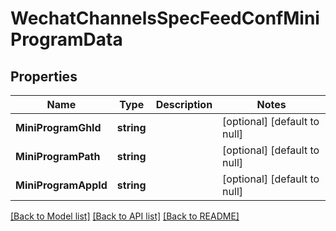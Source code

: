 # WechatChannelsSpecFeedConfMiniProgramData

## Properties
Name | Type | Description | Notes
------------ | ------------- | ------------- | -------------
**MiniProgramGhId** | **string** |  | [optional] [default to null]
**MiniProgramPath** | **string** |  | [optional] [default to null]
**MiniProgramAppId** | **string** |  | [optional] [default to null]

[[Back to Model list]](../README.md#documentation-for-models) [[Back to API list]](../README.md#documentation-for-api-endpoints) [[Back to README]](../README.md)


